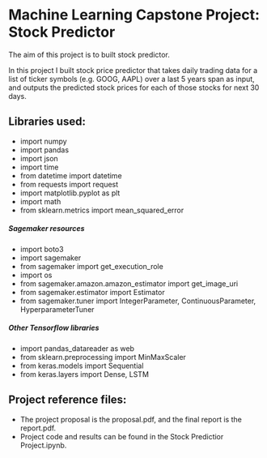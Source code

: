 # Machine Learning Capstone Project: Stock Predictor
The aim of this project is to built stock predictor.

In this project I built stock price predictor that takes daily trading data for a list of ticker symbols (e.g.
GOOG, AAPL) over a last 5 years span as input, and outputs the predicted stock prices for each of those stocks for next 30 days.

## Libraries used:
- import numpy
- import pandas
- import json
- import time
- from datetime import datetime
- from requests import request
- import matplotlib.pyplot as plt
- import math
- from sklearn.metrics import mean_squared_error

##### Sagemaker resources

- import boto3
- import sagemaker
- from sagemaker import get_execution_role
- import os
- from sagemaker.amazon.amazon_estimator import get_image_uri
- from sagemaker.estimator import Estimator
- from sagemaker.tuner import IntegerParameter, ContinuousParameter, HyperparameterTuner

##### Other Tensorflow libraries

- import pandas_datareader as web
- from sklearn.preprocessing import MinMaxScaler
- from keras.models import Sequential
- from keras.layers import Dense, LSTM



## Project reference files:
- The project proposal is the proposal.pdf, and the final report is the report.pdf.
- Project code and results can be found in the Stock Predictior Project.ipynb.
